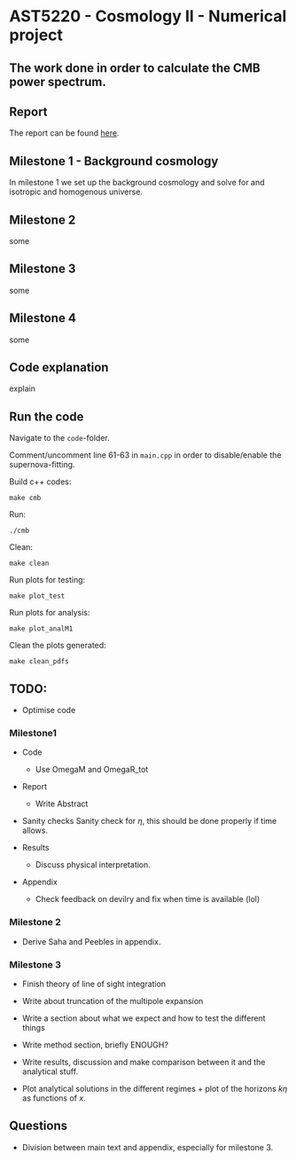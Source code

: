# AST5220 - Cosmology II - Numerical project

## The work done in order to calculate the CMB power spectrum. 

## Report

The report can be found [here](https://github.com/Johanmkr/AST5220/blob/main/project/tex/cosmology2_report.pdf).

## Milestone 1 - Background cosmology

In milestone 1 we set up the background cosmology and solve for and isotropic and homogenous universe. 

## Milestone 2
some

## Milestone 3
some

## Milestone 4
some



## Code explanation

explain

## Run the code

Navigate to the `code`-folder. 

Comment/uncomment line 61-63 in `main.cpp` in order to disable/enable the supernova-fitting.

Build c++ codes:

    make cmb

Run:

    ./cmb

Clean:

    make clean

Run plots for testing:

    make plot_test

Run plots for analysis:

    make plot_analM1

Clean the plots generated:

    make clean_pdfs



## TODO:
 *  Optimise code


 ### Milestone1

* Code
    * Use OmegaM and OmegaR_tot

* Report
    * Write Abstract

* Sanity checks
    Sanity check for $\eta$, this should be done properly if time allows. 

* Results
    * Discuss physical interpretation.

* Appendix
    * Check feedback on devilry and fix when time is available (lol)


### Milestone 2
* Derive Saha and Peebles in appendix.



### Milestone 3
*   Finish theory of line of sight integration
*   Write about truncation of the multipole expansion
*   Write a section about what we expect and how to test the different things
*   Write method section, briefly   ENOUGH?
*   Write results, discussion and make comparison between it and the analytical stuff.

*   Plot analytical solutions in the different regimes + plot of the horizons $k\eta$ as functions of $x$.
 ## Questions
*   Division between main text and appendix, especially for milestone 3.



